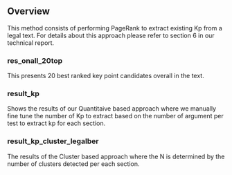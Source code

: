 ## Overview
This method consists of performing PageRank to extract existing Kp from a legal text.
For details about this approach please refer to section 6 in our technical report.
### res_onall_20top
This presents 20 best ranked key point candidates overall in the text.
### result_kp
Shows the results of our Quantitaive based approach where we manually fine tune the number of Kp to extract based on the number of argument per test to extract kp for each section.
### result_kp_cluster_legalber
The results of the Cluster based approach where the N is determined by the number of clusters detected per each section.
